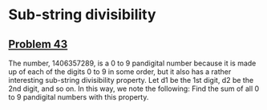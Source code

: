 # Sub-string divisibility
## [Problem 43](https://projecteuler.net/problem=43)
The number, 1406357289, is a 0 to 9 pandigital number because it is made up of each of the digits 0 to 9 in some order, but it also has a rather interesting sub-string divisibility property.
Let d1 be the 1st digit, d2 be the 2nd digit, and so on. In this way, we note the following:
Find the sum of all 0 to 9 pandigital numbers with this property.
